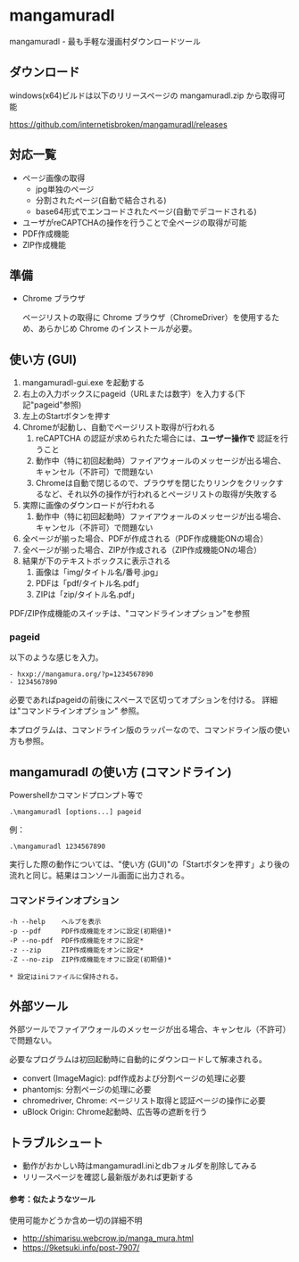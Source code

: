 # mangamuradl
mangamuradl - 最も手軽な漫画村ダウンロードツール

## ダウンロード

windows(x64)ビルドは以下のリリースページの mangamuradl.zip から取得可能

https://github.com/internetisbroken/mangamuradl/releases

## 対応一覧
- ページ画像の取得
    - jpg単独のページ
    - 分割されたページ(自動で結合される)
    - base64形式でエンコードされたページ(自動でデコードされる)
- ユーザがreCAPTCHAの操作を行うことで全ページの取得が可能
- PDF作成機能
- ZIP作成機能

## 準備

- Chrome ブラウザ

    ページリストの取得に Chrome ブラウザ（ChromeDriver）を使用するため、あらかじめ Chrome のインストールが必要。


## 使い方 (GUI)

1. mangamuradl-gui.exe を起動する
1. 右上の入力ボックスにpageid（URLまたは数字）を入力する(下記"pageid"参照)
1. 左上のStartボタンを押す
1. Chromeが起動し、自動でページリスト取得が行われる
    1. reCAPTCHA の認証が求められたた場合には、**ユーザー操作で** 認証を行うこと
    1. 動作中（特に初回起動時）ファイアウォールのメッセージが出る場合、キャンセル（不許可）で問題ない
    1. Chromeは自動で閉じるので、ブラウザを閉じたりリンクをクリックするなど、それ以外の操作が行われるとページリストの取得が失敗する
1. 実際に画像のダウンロードが行われる
    1. 動作中（特に初回起動時）ファイアウォールのメッセージが出る場合、キャンセル（不許可）で問題ない
1. 全ページが揃った場合、PDFが作成される（PDF作成機能ONの場合）
1. 全ページが揃った場合、ZIPが作成される（ZIP作成機能ONの場合）
1. 結果が下のテキストボックスに表示される
    1. 画像は「img/タイトル名/番号.jpg」
    1. PDFは「pdf/タイトル名.pdf」
    1. ZIPは「zip/タイトル名.pdf」

PDF/ZIP作成機能のスイッチは、"コマンドラインオプション"を参照

### pageid

以下のような感じを入力。
```
- hxxp://mangamura.org/?p=1234567890
- 1234567890
```

必要であればpageidの前後にスペースで区切ってオプションを付ける。
詳細は"コマンドラインオプション" 参照。

本プログラムは、コマンドライン版のラッパーなので、コマンドライン版の使い方も参照。

## mangamuradl の使い方 (コマンドライン)

Powershellかコマンドプロンプト等で

```
.\mangamuradl [options...] pageid
```

例：
```
.\mangamuradl 1234567890
```

実行した際の動作については、"使い方 (GUI)"の「Startボタンを押す」より後の流れと同じ。結果はコンソール画面に出力される。


### コマンドラインオプション

```
-h --help    ヘルプを表示
-p --pdf     PDF作成機能をオンに設定(初期値)*
-P --no-pdf  PDF作成機能をオフに設定*
-z --zip     ZIP作成機能をオンに設定*
-Z --no-zip  ZIP作成機能をオフに設定(初期値)*

* 設定はiniファイルに保持される。
```

## 外部ツール

外部ツールでファイアウォールのメッセージが出る場合、キャンセル（不許可）で問題ない。

必要なプログラムは初回起動時に自動的にダウンロードして解凍される。

- convert (ImageMagic): pdf作成および分割ページの処理に必要
- phantomjs: 分割ページの処理に必要
- chromedriver, Chrome: ページリスト取得と認証ページの操作に必要
- uBlock Origin: Chrome起動時、広告等の遮断を行う

## トラブルシュート

- 動作がおかしい時はmangamuradl.iniとdbフォルダを削除してみる
- リリースページを確認し最新版があれば更新する

#### 参考：似たようなツール

使用可能かどうか含め一切の詳細不明
- http://shimarisu.webcrow.jp/manga_mura.html
- https://9ketsuki.info/post-7907/
